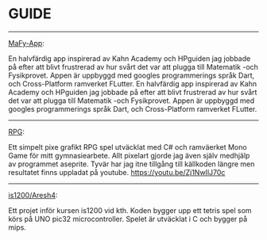# GUIDE
---------------------------------------------------------------------------------------------------
[MaFy-App](https://github.com/Jacob-PJ/MaFy-App):

En halvfärdig app inspirerad av Kahn Academy och HPguiden jag jobbade på efter att blivt 
frustrerad av hur svårt det var att plugga till Matematik -och Fysikprovet. 
Appen är uppbyggd med googles programmerings språk Dart, och Cross-Platform ramverket FLutter. 
En halvfärdig app inspirerad av Kahn Academy och HPguiden jag jobbade på efter att blivt frustrerad 
av hur svårt det var att plugga till Matematik -och Fysikprovet. Appen är uppbyggd med googles 
programmerings språk Dart, och Cross-Platform ramverket FLutter.

---------------------------------------------------------------------------------------------------
[RPG](https://github.com/Jacob-PJ/RPG): 
 
Ett simpelt pixe grafikt RPG spel utväcklat med C# och ramväerket Mono Game för mitt gymnasiearbete.
Allt pixelart gjorde jag även själv medhjälp av programmet aseprite. Tyvär har jag itne tillgång till 
källkoden längre men resultatet finns uppladat på youtube. 
https://youtu.be/Zj1NwIlJ70c

---------------------------------------------------------------------------------------------------
[is1200/Aresh4](https://github.com/Jacob-PJ/is1200/tree/main/Aresh4):

Ett projet inför kursen is1200 vid kth. Koden bygger upp ett tetris spel som körs på UNO pic32 
microcontroller. Spelet är utväcklat i C och bygger på mips.
